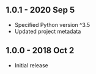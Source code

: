 ## 1.0.1 - 2020 Sep 5
- Specified Python version ^3.5
- Updated project metadata

## 1.0.0 - 2018 Oct 2
- Initial release
